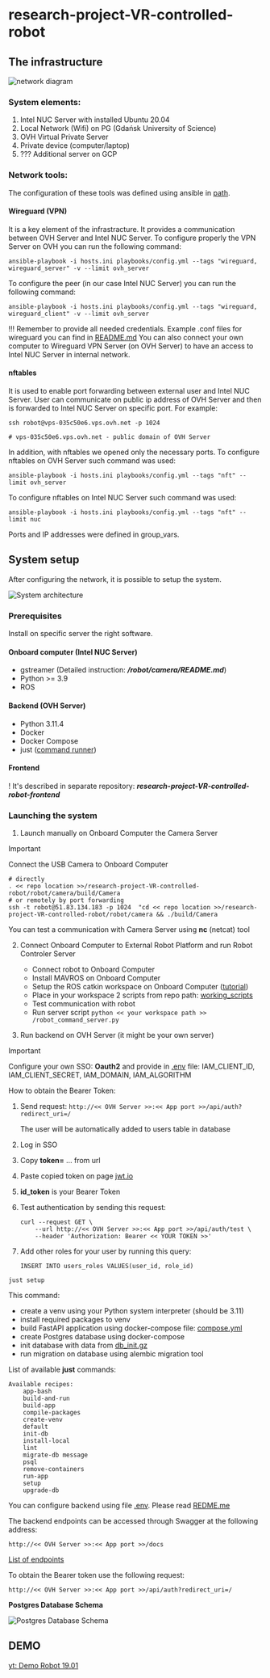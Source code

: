# research-project-VR-controlled-robot

## The infrastructure

![network diagram](docs/environment.png)


### System elements:
1. Intel NUC Server with installed Ubuntu 20.04
2. Local Network (Wifi) on PG (Gdańsk University of Science)
3. OVH Virtual Private Server
4. Private device (computer/laptop)
5. ??? Additional server on GCP

### Network tools:
The configuration of these tools was defined using ansible in [path](ansible/wariatinc/robot/).

#### Wireguard (VPN)
It is a key element of the infrastracture. It provides a communication between OVH Server and Intel NUC Server. To configure properly the VPN Server on OVH you can run the following command:
```
ansible-playbook -i hosts.ini playbooks/config.yml --tags "wireguard, wireguard_server" -v --limit ovh_server
```
To configure the peer (in our case Intel NUC Server) you can run the following command: 
```
ansible-playbook -i hosts.ini playbooks/config.yml --tags "wireguard, wireguard_client" -v --limit ovh_server
```
!!! Remember to provide all needed credentials.
Example .conf files for wireguard you can find in [README.md](ansible/README.md)
You can also connect your own computer to Wireguard VPN Server (on OVH Server) to have an access to Intel NUC Server in internal network. 

#### nftables
It is used to enable port forwarding between external user and Intel NUC Server. User can communicate on public ip address of OVH Server and then is forwarded to Intel NUC Server on specific port. For example:
```
ssh robot@vps-035c50e6.vps.ovh.net -p 1024 

# vps-035c50e6.vps.ovh.net - public domain of OVH Server
```
In addition, with nftables we opened only the necessary ports.
To configure nftables on OVH Server such command was used:
```
ansible-playbook -i hosts.ini playbooks/config.yml --tags "nft" --limit ovh_server
```
To configure nftables on Intel NUC Server such command was used:
```
ansible-playbook -i hosts.ini playbooks/config.yml --tags "nft" --limit nuc
```
Ports and IP addresses were defined in group_vars. 

## System setup
After configuring the network, it is possible to setup the system.

![System architecture](docs/architecture.png)

### Prerequisites

Install on specific server the right software.
#### Onboard computer (Intel NUC Server)
* gstreamer (Detailed instruction: ***/robot/camera/README.md***)
* Python >= 3.9 
* ROS

#### Backend (OVH Server)
* Python 3.11.4
* Docker 
* Docker Compose
* just ([command runner](https://github.com/casey/just))

#### Frontend 
! It's described in separate repository: ***research-project-VR-controlled-robot-frontend***

### Launching the system

1. Launch manually on Onboard Computer the Camera Server
> [!IMPORTANT]  
> Connect the USB Camera to Onboard Computer
```
# directly
. << repo location >>/research-project-VR-controlled-robot/robot/camera/build/Camera
# or remotely by port forwarding
ssh -t robot@51.83.134.183 -p 1024  "cd << repo location >>/research-project-VR-controlled-robot/robot/camera && ./build/Camera
```
You can test a communication with Camera Server using **nc** (netcat) tool

2. Connect Onboard Computer to External Robot Platform and run Robot Controler Server
    * Connect robot to Onboard Computer
    * Install MAVROS on Onboard Computer
    * Setup the ROS catkin workspace on Onboard Computer ([tutorial](https://dabit-industries.github.io/turtlebot2-tutorials/08b-ROSPY_Building.html))
    * Place in your workspace 2 scripts from repo path: [working_scripts](robot/streaming_server/working_scripts)
    * Test communication with robot
    * Run server script ```python << your workspace path >> /robot_command_server.py```

3. Run backend on OVH Server (it might be your own server)

> [!IMPORTANT]  
> Configure your own SSO: **Oauth2** and provide in [.env](backend/.env.template) 
> file: IAM_CLIENT_ID, IAM_CLIENT_SECRET, IAM_DOMAIN, IAM_ALGORITHM
>
> How to obtain the Bearer Token:
>
> 1. Send request:
>    ```http://<< OVH Server >>:<< App port >>/api/auth?redirect_uri=/```
>    
>    The user will be automatically added to users table in database
> 2. Log in SSO
> 3. Copy **token=** ... from url
> 4. Paste copied token on page [jwt.io](https://jwt.io/)
> 5. **id_token** is your Bearer Token
> 6. Test authentication by sending this request:
>    ```
>    curl --request GET \
>        --url http://<< OVH Server >>:<< App port >>/api/auth/test \
>        --header 'Authorization: Bearer << YOUR TOKEN >>'
>    ```
> 7. Add other roles for your user by running this query:
>    ```
>    INSERT INTO users_roles VALUES(user_id, role_id)
>    ```

```
just setup
```
This command: 
* create a venv using your Python system interpreter (should be 3.11)
* install required packages to venv
* build FastAPI application using docker-compose file: [compose.yml](backend/compose.yaml)
* create Postgres database using docker-compose 
* init database with data from [db_init.gz](backend/db/db_init.gz)
* run migration on database using alembic migration tool 

List of available **just** commands:
```
Available recipes:
    app-bash
    build-and-run
    build-app
    compile-packages
    create-venv
    default
    init-db
    install-local
    lint
    migrate-db message
    psql
    remove-containers
    run-app
    setup
    upgrade-db
```

You can configure backend using file [.env](backend/.env.template). Please read [REDME.me](backend/README.md)

The backend endpoints can be accessed through Swagger at the following address:
```
http://<< OVH Server >>:<< App port >>/docs
```
[List of endpoints](docs/endpoints.png)

To obtain the Bearer token use the following request:
```
http://<< OVH Server >>:<< App port >>/api/auth?redirect_uri=/
```

**Postgres Database Schema**

![Postgres Database Schema](docs/psql_database_schema.png)

## DEMO
[yt: Demo Robot 19.01](https://youtu.be/rOzNvMsJUbY)